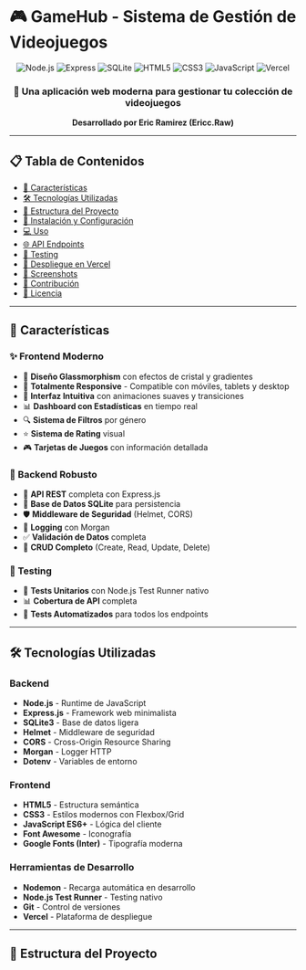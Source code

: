 # 🎮 GameHub - Sistema de Gestión de Videojuegos

<div align="center">
  <img src="https://img.shields.io/badge/Node.js-43853D?style=for-the-badge&logo=node.js&logoColor=white" alt="Node.js" />
  <img src="https://img.shields.io/badge/Express.js-404D59?style=for-the-badge&logo=express&logoColor=white" alt="Express" />
  <img src="https://img.shields.io/badge/SQLite-07405E?style=for-the-badge&logo=sqlite&logoColor=white" alt="SQLite" />
  <img src="https://img.shields.io/badge/HTML5-E34F26?style=for-the-badge&logo=html5&logoColor=white" alt="HTML5" />
  <img src="https://img.shields.io/badge/CSS3-1572B6?style=for-the-badge&logo=css3&logoColor=white" alt="CSS3" />
  <img src="https://img.shields.io/badge/JavaScript-F7DF1E?style=for-the-badge&logo=javascript&logoColor=black" alt="JavaScript" />
  <img src="https://img.shields.io/badge/Vercel-000000?style=for-the-badge&logo=vercel&logoColor=white" alt="Vercel" />
</div>

<div align="center">
  <h3>🚀 Una aplicación web moderna para gestionar tu colección de videojuegos</h3>
  <p><strong>Desarrollado por Eric Ramirez (Ericc.Raw)</strong></p>
</div>

---

## 📋 Tabla de Contenidos

- [🎯 Características](#-características)
- [🛠️ Tecnologías Utilizadas](#️-tecnologías-utilizadas)
- [📁 Estructura del Proyecto](#-estructura-del-proyecto)
- [🚀 Instalación y Configuración](#-instalación-y-configuración)
- [💻 Uso](#-uso)
- [🌐 API Endpoints](#-api-endpoints)
- [🧪 Testing](#-testing)
- [🚀 Despliegue en Vercel](#-despliegue-en-vercel)
- [📸 Screenshots](#-screenshots)
- [🤝 Contribución](#-contribución)
- [📄 Licencia](#-licencia)

---

## 🎯 Características

### ✨ Frontend Moderno
- 🎨 **Diseño Glassmorphism** con efectos de cristal y gradientes
- 📱 **Totalmente Responsive** - Compatible con móviles, tablets y desktop
- 🌈 **Interfaz Intuitiva** con animaciones suaves y transiciones
- 📊 **Dashboard con Estadísticas** en tiempo real
- 🔍 **Sistema de Filtros** por género
- ⭐ **Sistema de Rating** visual
- 🎮 **Tarjetas de Juegos** con información detallada

### 🔧 Backend Robusto
- 🚀 **API REST** completa con Express.js
- 💾 **Base de Datos SQLite** para persistencia
- 🛡️ **Middleware de Seguridad** (Helmet, CORS)
- 📝 **Logging** con Morgan
- ✅ **Validación de Datos** completa
- 🔄 **CRUD Completo** (Create, Read, Update, Delete)

### 🧪 Testing
- 🧪 **Tests Unitarios** con Node.js Test Runner nativo
- 📊 **Cobertura de API** completa
- 🔄 **Tests Automatizados** para todos los endpoints

---

## 🛠️ Tecnologías Utilizadas

### Backend
- **Node.js** - Runtime de JavaScript
- **Express.js** - Framework web minimalista
- **SQLite3** - Base de datos ligera
- **Helmet** - Middleware de seguridad
- **CORS** - Cross-Origin Resource Sharing
- **Morgan** - Logger HTTP
- **Dotenv** - Variables de entorno

### Frontend
- **HTML5** - Estructura semántica
- **CSS3** - Estilos modernos con Flexbox/Grid
- **JavaScript ES6+** - Lógica del cliente
- **Font Awesome** - Iconografía
- **Google Fonts (Inter)** - Tipografía moderna

### Herramientas de Desarrollo
- **Nodemon** - Recarga automática en desarrollo
- **Node.js Test Runner** - Testing nativo
- **Git** - Control de versiones
- **Vercel** - Plataforma de despliegue

---

## 📁 Estructura del Proyecto